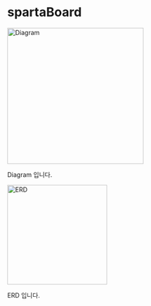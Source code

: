 # spartaBoard

<img width="310" alt="Diagram" src="https://github.com/yeongdo99/spartaBoard/assets/146189745/61a217e5-b6c9-4d04-8b1e-763723e3dbcc">

Diagram 입니다.



<img width="227" alt="ERD" src="https://github.com/yeongdo99/spartaBoard/assets/146189745/f12e646f-19d8-4776-8eaa-bf0fee01482e">

ERD 입니다.
